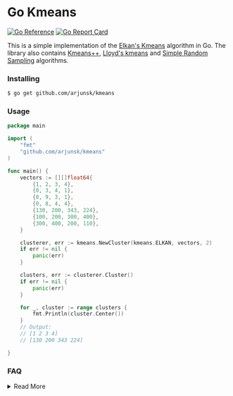 # Go Kmeans

[![Go Reference](https://pkg.go.dev/badge/github.com/arjunsk/kmeans/kmeans.svg)](https://pkg.go.dev/github.com/arjunsk/kmeans)
[![Go Report Card](https://goreportcard.com/badge/github.com/arjunsk/kmeans)](https://goreportcard.com/report/github.com/arjunsk/kmeans)

This is a simple implementation of the [Elkan's Kmeans](https://cdn.aaai.org/ICML/2003/ICML03-022.pdf)
algorithm in Go. The library also contains [Kmeans++](https://en.wikipedia.org/wiki/K-means%2B%2B),
[Lloyd's kmeans](https://en.wikipedia.org/wiki/K-means_clustering#Standard_algorithm_(naive_k-means)) and
[Simple Random Sampling](https://en.wikipedia.org/wiki/Simple_random_sample) algorithms.

### Installing

```sh
$ go get github.com/arjunsk/kmeans
```

### Usage

```go
package main

import (
	"fmt"
	"github.com/arjunsk/kmeans"
)

func main() {
	vectors := [][]float64{
		{1, 2, 3, 4},
		{0, 3, 4, 1},
		{0, 9, 3, 1},
		{0, 8, 4, 4},
		{130, 200, 343, 224},
		{100, 200, 300, 400},
		{300, 400, 200, 110},
	}

	clusterer, err := kmeans.NewCluster(kmeans.ELKAN, vectors, 2)
	if err != nil {
		panic(err)
	}

	clusters, err := clusterer.Cluster()
	if err != nil {
		panic(err)
	}

	for _, cluster := range clusters {
		fmt.Println(cluster.Center())
	}
	// Output:
	// [1 2 3 4]
	// [130 200 343 224]

}
```

### FAQ
<details>
<summary> Read More </summary>

#### Why not Kmeans++ initialization in Elkan's?

The default settings of Elkan's Kmeans is to use [random initialization](/initializer/random.go)
instead of  [Kmeans++ initialization](/initializer/kmeans_plus_plus.go).

Based on the excerpt
from [FAISS discussion](https://github.com/facebookresearch/faiss/issues/268#issuecomment-348184505), it was observed
that Kmeans++ overhead computation cost is not worth for large scale use case.

> Scikitlearn uses k-means++ initialization by default (you can also use random points), which is good in the specific
> corner-case you consider. It should actually gives you perfect result even without any iteration with high
> probability,
> because the kind of evaluation you consider is exactly what k-means++ has be designed to better handle.
> We have not implemented it in Faiss, because with our former Yael library, which implements both k-means++ and regular
> random initialization, we observed that the overhead computational cost was not worth the saving (negligible) in all
> large-scale settings we have considered.

#### When should you consider sub-sampling?

As mentioned [here](https://github.com/facebookresearch/faiss/wiki/FAQ#can-i-ignore-warning-clustering-xxx-points-to-yyy-centroids),
when the number of vectors is large, it is recommended to use sub-sampling.


> When applying k-means algorithm to cluster n points to k centroids, there are several cases:
>
> - n < k: this raises an exception with an assertion because we cannot do anything meaningful
> - n < min_points_per_centroid * k: this produces the warning above. It means that usually there are too few points to
    reliably estimate the centroids. This may still be ok if the dataset to index is as small as the training set.
> - n < max_points_per_centroid * k: comfort zone
> - n > max_points_per_centroid * k: there are too many points, making k-means unnecessarily slow. Then the training set
    is sampled.
>
>The parameters {min,max}_points_per_centroids (39 and 256 by default) belong to the ClusteringParameters structure.

#### What should be the ideal K?
Based on the recommendations from [PGVector](https://github.com/pgvector/pgvector/tree/master#ivfflat) IVF INDEX, 
the idea K should 

> Choose an appropriate number of K - a good place to start is rows / 1000 for up to 1M rows and 
> sqrt(rows) for over 1M rows



</details>
